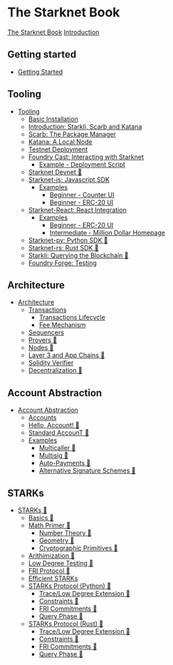 # The Starknet Book

[The Starknet Book](title-page.md)
[Introduction](ch00-00-introduction.md)

## Getting started

- [Getting Started](ch01-00-getting-started.md)

## Tooling

- [Tooling](ch02-00-starknet-tooling.md)
  - [Basic Installation](ch02-01-basic-installation.md)
  - [Introduction: Starkli, Scarb and Katana](ch02-02-starkli-scarb-katana.md)
  - [Scarb: The Package Manager](ch02-03-scarb.md)
  - [Katana: A Local Node](ch02-04-katana.md)
  - [Testnet Deployment](ch02-05-testnet-deployment.md)
  - [Foundry Cast: Interacting with Starknet](ch02-05-foundry-cast.md)
    - [Example - Deployment Script](ch02-05-01-deployment-script.md)
  - [Starknet Devnet 🚧](ch02-06-starknet-devnet.md)
  - [Starknet-js: Javascript SDK](ch02-07-starknet-js.md)
    - [Examples](ch02-07-01-examples.md)
      - [Beginner - Counter UI](ch02-07-01-00-counter-ui.md)
      - [Beginner - ERC-20 UI](ch02-07-01-01-erc20-ui.md)
  - [Starknet-React: React Integration](ch02-08-starknet-react.md)
    - [Examples](ch02-08-01-examples.md)
      - [Beginner - ERC-20 UI](ch02-08-01-01-erc20-ui.md)
      - [Intermediate - Million Dollar Homepage](ch02-08-01-02-million-dollar-homepage.md)
  - [Starknet-py: Python SDK 🚧](ch02-09-starknet-py.md)
  - [Starknet-rs: Rust SDK 🚧](ch02-10-starknet-rs.md)
  - [Starkli: Querying the Blockchain 🚧](ch02-11-starkli.md)
  - [Foundry Forge: Testing](ch02-12-foundry-forge.md)

## Architecture

- [Architecture](ch03-00-architecture.md)
  - [Transactions](ch03-01-transactions.md)
    - [Transactions Lifecycle](ch03-01-01-transactions-lifecycle.md)
    - [Fee Mechanism](ch03-01-02-fee-mechanism.md)
  - [Sequencers](ch03-02-sequencers.md)
  - [Provers 🚧](ch03-03-provers.md)
  - [Nodes 🚧](ch03-04-nodes.md)
  - [Layer 3 and App Chains 🚧 ](ch03-05-layer-3.md)
  - [Solidity Verifier](ch03-06-solidity-verifier.md)
  - [Decentralization 🚧](ch03-07-decentralization.md)

## Account Abstraction

- [Account Abstraction](ch04-00-account-abstraction.md)
  - [Accounts](ch04-01-accounts.md)
  - [Hello, Account! 🚧](ch04-02-hello-account.md)
  - [Standard AccounT 🚧](ch04-03-standard-account.md)
  - [Examples](ch04-04-examples.md)
    - [Multicaller 🚧](ch04-04-01-multicaller.md)
    - [Multisig 🚧](ch04-04-02-multisig.md)
    - [Auto-Payments 🚧](ch04-04-03-auto-payments.md)
    - [Alternative Signature Schemes 🚧](ch04-04-04-alternative-signature-schemes.md)

## STARKs

- [STARKs 🚧]()
  - [Basics 🚧]()
  - [Math Primer 🚧]()
    - [Number Theory 🚧]()
    - [Geometry 🚧]()
    - [Cryptographic Primitives 🚧]()
  - [Arithimization 🚧]()
  - [Low Degree Testing 🚧]()
  - [FRI Protocol 🚧]()
  - [Efficient STARKs]()
  - [STARKs Protocol (Python) 🚧]()
    - [Trace/Low Degree Extension 🚧]()
    - [Constraints 🚧]()
    - [FRI Commitments 🚧]()
    - [Query Phase 🚧]()
  - [STARKs Protocol (Rust) 🚧]()
    - [Trace/Low Degree Extension 🚧]()
    - [Constraints 🚧]()
    - [FRI Commitments 🚧]()
    - [Query Phase 🚧]()
